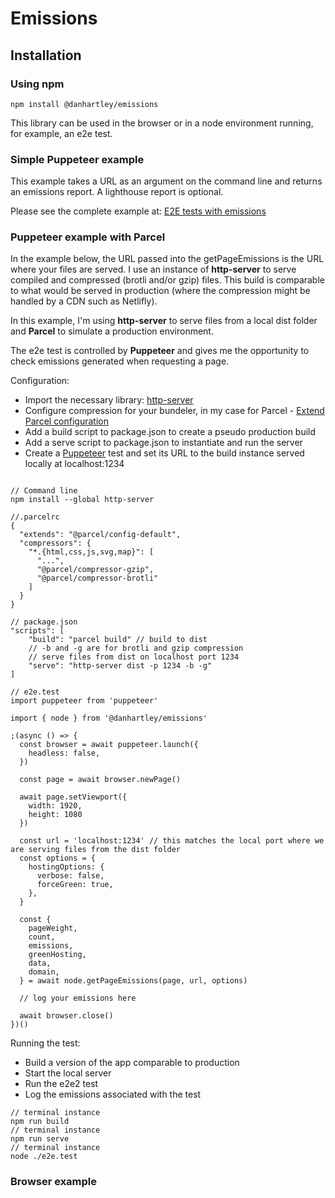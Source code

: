 # Emissions

## Installation 

### Using npm

```
npm install @danhartley/emissions
```

This library can be used in the browser or in a node environment running, for example, an e2e test.

### Simple Puppeteer example

This example takes a URL as an argument on the command line and returns an emissions report. A lighthouse report is optional.

Please see the complete example at: [E2E tests with emissions](https://github.com/danhartley/emissions-js-node-test)

### Puppeteer example with Parcel

In the example below, the URL passed into the getPageEmissions is the URL where your files are served. I use an instance of **http-server** to serve compiled and compressed (brotli and/or gzip) files. This build is comparable to what would be served in production (where the compression might be handled by a CDN such as Netlifly).

In this example, I'm using **http-server** to serve files from a local dist folder and **Parcel** to simulate a production environment.

The e2e test is controlled by **Puppeteer** and gives me the opportunity to check emissions generated when requesting a page.

Configuration:
- Import the necessary library: [ http-server](https://www.npmjs.com/package/http-server)
- Configure compression for your bundeler, in my case for Parcel - [Extend Parcel configuration](https://parceljs.org/features/plugins/#extending-configs)
- Add a build script to package.json to create a pseudo production build 
- Add a serve script to package.json to instantiate and run the server
- Create a [Puppeteer](https://pptr.dev/) test and set its URL to the build instance served locally at localhost:1234
``` 

// Command line
npm install --global http-server

//.parcelrc
{
  "extends": "@parcel/config-default",
  "compressors": {
    "*.{html,css,js,svg,map}": [
      "...",
      "@parcel/compressor-gzip",
      "@parcel/compressor-brotli"
    ]
  }
}

// package.json 
"scripts": [
    "build": "parcel build" // build to dist
    // -b and -g are for brotli and gzip compression
    // serve files from dist on localhost port 1234
    "serve": "http-server dist -p 1234 -b -g" 
]
```

```
// e2e.test
import puppeteer from 'puppeteer'

import { node } from '@danhartley/emissions'

;(async () => {
  const browser = await puppeteer.launch({
    headless: false,
  })

  const page = await browser.newPage()

  await page.setViewport({
    width: 1920, 
    height: 1080    
  })
  
  const url = 'localhost:1234' // this matches the local port where we are serving files from the dist folder
  const options = {
    hostingOptions: {
      verbose: false,
      forceGreen: true,
    },
  }

  const {
    pageWeight,
    count,
    emissions,
    greenHosting,
    data,
    domain,
  } = await node.getPageEmissions(page, url, options)
  
  // log your emissions here
  
  await browser.close()
})()

```

Running the test:
- Build a version of the app comparable to production 
- Start the local server
- Run the e2e2 test
- Log the emissions associated with the test

```
// terminal instance
npm run build
// terminal instance
npm run serve
// terminal instance
node ./e2e.test

```

### Browser example
